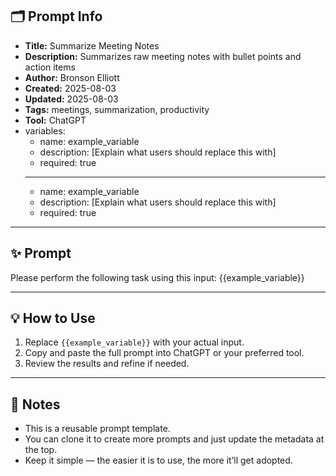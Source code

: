 ## 🗂 Prompt Info

- **Title:** Summarize Meeting Notes
- **Description:** Summarizes raw meeting notes with bullet points and action items
- **Author:** Bronson Elliott
- **Created:** 2025-08-03
- **Updated:** 2025-08-03
- **Tags:** meetings, summarization, productivity
- **Tool:** ChatGPT
- variables:
  - name: example_variable
  - description: [Explain what users should replace this with]
  - required: true
  - ---
  - name: example_variable
  - description: [Explain what users should replace this with]
  - required: true

---

## ✨ Prompt

Please perform the following task using this input:
{{example_variable}}

---

## 💡 How to Use

1. Replace `{{example_variable}}` with your actual input.
2. Copy and paste the full prompt into ChatGPT or your preferred tool.
3. Review the results and refine if needed.

---

## 📌 Notes

- This is a reusable prompt template.
- You can clone it to create more prompts and just update the metadata at the top.
- Keep it simple — the easier it is to use, the more it’ll get adopted.
